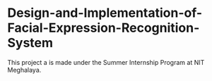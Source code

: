 # Design-and-Implementation-of-Facial-Expression-Recognition-System
This project a is made under the Summer Internship Program at NIT Meghalaya.
